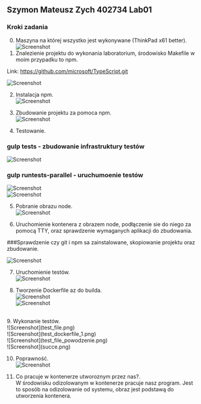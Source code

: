 ## Szymon Mateusz Zych 402734 Lab01

### Kroki zadania

0. Maszyna na której wszystko jest wykonywane (ThinkPad x61 better).<br />
![Screenshot](1.png)<br />
1. Znalezienie projektu do wykonania laboratorium, środowisko Makefile w moim przypadku to npm.<br />

Link: https://github.com/microsoft/TypeScript.git<br />

![Screenshot](2.png)<br />

2. Instalacja npm.<br />
![Screenshot](3.png)<br />

3. Zbudowanie projektu za pomoca npm. <br />
![Screenshot](4.png)<br />

4. Testowanie.<br />

### gulp tests - zbudowanie infrastruktury testów
![Screenshot](5.png)<br />

### gulp runtests-parallel - uruchumoenie testów

![Screenshot](test_1.png)<br />
![Screenshot](test_2.png)<br />

5. Pobranie obrazu node.<br />
![Screenshot](node.png)<br />

6. Uruchomienie kontenera z obrazem node, podłączenie sie do niego za pomocą TTY, oraz sprawdzenie wymaganych aplikacji do zbudowania.<br />

###Sprawdzenie czy git i npm sa zainstalowane, skopiowanie projektu oraz zbudowanie.

![Screenshot](instalacja.png)<br />

7. Uruchomienie testów.<br />
![Screenshot](testy.png)<br />

8. Tworzenie Dockerfile az do builda.<br />
![Screenshot](build_file.png)<br />
![Screenshot](docker_build_start.png)<br />
<br />
9. Wykonanie testów.<br />
![Screenshot](test_file.png)<br />
![Screenshot](test_dockerfile_1.png)<br />
![Screenshot](test_file_powodzenie.png)<br />
![Screenshot](succe.png)<br />

10. Poprawność.<br />
![Screenshot](poprawnosc.png)<br />

11. Co pracuje w kontenerze utworoznym przez nas?.<br />
W środowisku odizolowanym w kontenerze pracuje nasz program. Jest to sposób na odizolowanie od systemu, obraz jest podstawą do utworzenia kontenera.


